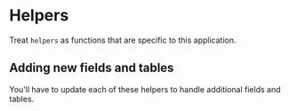# Helpers

Treat `helpers` as functions that are specific to this application.

## Adding new fields and tables

You'll have to update each of these helpers to handle additional fields and tables.
